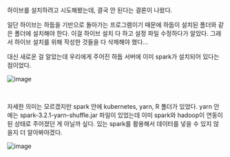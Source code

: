 하이브를 설치하려고 시도해봤는데, 결국 안 된다는 결론이 나왔다.

일단 하이브는 하둡을 기반으로 돌아가는 프로그램이기 때문에 하둡이 설치된 폴더와 같은 폴더에 설치해야 한다. 이걸 하이브 설치 다 하고 설정 파일 수정하다가 알았다. 그래서 하이브 설치를 위해 작성한 것들을 다 삭제해야 했다...

대신 새로운 걸 알았는데 우리에게 주어진 하둡 서버에 이미 spark가 설치되어 있다는 점이었다.

![image](https://user-images.githubusercontent.com/55578809/159762012-ab04ff87-d939-4b43-8b17-6e9e11a98655.png)

&nbsp;

자세한 의미는 모르겠지만 spark 안에 kubernetes, yarn, R 폴더가 있었다. yarn 안에는 spark-3.2.1-yarn-shuffle.jar 파일이 있었는데 이미 spark와 hadoop이 연동이 된 상태로 주어졌던 게 아닐까 싶다. 있는 spark를 활용해서 데이터를 넣을 수 있지 않을지 더 알아봐야겠다.

![image](https://user-images.githubusercontent.com/55578809/159762924-89c05745-bb8f-4803-a51b-4ab35f6e66ec.png)